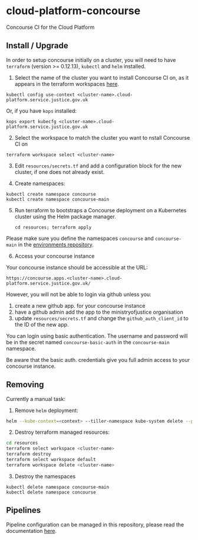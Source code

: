 # cloud-platform-concourse

Concourse CI for the Cloud Platform

## Install / Upgrade

In order to setup concourse initially on a cluster, you will need to have `terraform` (version >= 0.12.13), `kubectl` and `helm` installed.

1. Select the name of the cluster you want to install Concourse CI on, as it appears in the terraform workspaces [here](https://github.com/ministryofjustice/cloud-platform-infrastructure/tree/master/terraform/cloud-platform).

  `kubectl config use-context <cluster-name>.cloud-platform.service.justice.gov.uk`

Or, if you have `kops` installed:

  `kops export kubecfg <cluster-name>.cloud-platform.service.justice.gov.uk`

2. Select the workspace to match the cluster you want to nstall Concourse CI on

  `terraform workspace select <cluster-name>`

3. Edit `resources/secrets.tf` and add a configuration block for the new cluster, if one does not already exist.

4. Create namespaces:

```
kubectl create namespace concourse
kubectl create namespace concourse-main
```

5. Run terraform to bootstraps a Concourse deployment on a Kubernetes cluster <cluster-name> using the Helm package manager.

   `cd resources; terraform apply`

Please make sure you define the namespaces `concourse` and `concourse-main` in the [environments repository](https://github.com/ministryofjustice/cloud-platform-environments).

6. Access your concourse instance

Your concourse instance should be accessible at the URL:

`https://concourse.apps.<cluster-name>.cloud-platform.service.justice.gov.uk/`

However, you will not be able to login via github unless you:

1. create a new github app. for your concourse instance
2. have a github admin add the app to the ministryofjustice organisation
3. update `resources/secrets.tf` and change the `github_auth_client_id` to the ID of the new app.

You can login using basic authentication. The username and password will be in
the secret named `concourse-basic-auth` in the `concourse-main` namespace.

Be aware that the basic auth. credentials give you full admin access to your
concourse instance.

## Removing

Currently a manual task:

1. Remove `helm` deployment:

```sh
helm --kube-context=<context> --tiller-namespace kube-system delete --purge concourse
```

2. Destroy terraform managed resources:

```sh
cd resources
terraform select workspace <cluster-name>
terraform destroy
terraform select workspace default
terraform workspace delete <cluster-name>
```

3. Destroy the namespaces

```
kubectl delete namespace concourse-main
kubectl delete namespace concourse
```

## Pipelines

Pipeline configuration can be managed in this repository, please read the documentation [here](pipelines/README.md).
